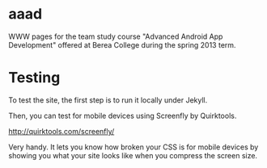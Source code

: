 aaad
====

WWW pages for the team study course "Advanced Android App Development" offered at Berea College during the spring 2013 term. 

Testing
=======
To test the site, the first step is to run it locally under Jekyll.

Then, you can test for mobile devices using Screenfly by Quirktools.

http://quirktools.com/screenfly/

Very handy. It lets you know how broken your CSS is for mobile devices by showing you what your site looks like when you compress the screen size.